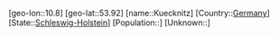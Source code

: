 ﻿---
location: [53.92,10.8]
type: City
tags:
- geo/City


SpocWebEntityId: 31728
isDeleted: false
confidential: public

---
[geo-lon::10.8]
[geo-lat::53.92]
[name::Kuecknitz]
[Country::[Germany](geo/Continent/Europe/Germany.md)]
[State::[Schleswig-Holstein](geo/Continent/Europe/Germany/Schleswig-Holstein.md)]
[Population::]
[Unknown::]


